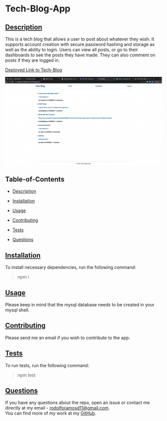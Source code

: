 # Tech-Blog-App

##

## [Description](#table-of-contents)

This is a tech blog that allows a user to post about whatever they wish. It supports account creation with secure password hashing and storage as well as the ability to login. Users can view all posts, or go to their dashboards to see the posts they have made. They can also comment on posts if they are logged in.

[Deployed Link to Tech-Blog](https://protected-woodland-87710.herokuapp.com/)

![Tech-Blog Screenshot](https://github.com/rramosx11/Tech-Blog-App/blob/main/public/assets/images/Screen%20Shot%202022-09-15%20at%2011.39.47%20PM.png)

## Table-of-Contents

- [Description](#description)
- [Installation](#installation)
- [Usage](#usage)

- [Contributing](#contributing)
- [Tests](#tests)
- [Questions](#questions)

## [Installation](#table-of-contents)

To install necessary dependencies, run the following command:<br>

> npm i

## [Usage](#table-of-contents)

Please keep in mind that the mysql database needs to be created in your mysql shell.

## [Contributing](#table-of-contents)

Please send me an email if you wish to contribute to the app.

## [Tests](#table-of-contents)

To run tests, run the following command:<br>

> npm test

## [Questions](#table-of-contents)

If you have any questions about the repo, open an issue or contact me directly at my email - [rodolforamosd11@gmail.com](mailto:rodolforamosd11@gmail.com).<br>
You can find more of my work at my [GitHub](https://github.com/rramosx11).
